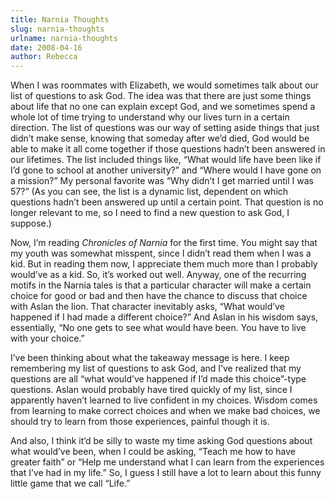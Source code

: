 ```yaml
---
title: Narnia Thoughts
slug: narnia-thoughts
urlname: narnia-thoughts
date: 2008-04-16
author: Rebecca
---
```

When I was roommates with Elizabeth, we would sometimes talk about our list of
questions to ask God. The idea was that there are just some things about life
that no one can explain except God, and we sometimes spend a whole lot of time
trying to understand why our lives turn in a certain direction. The list of
questions was our way of setting aside things that just didn&#x02bc;t make
sense, knowing that someday after we&#x02bc;d died, God would be able to make it
all come together if those questions hadn&#x02bc;t been answered in our
lifetimes. The list included things like, &ldquo;What would life have been like
if I&#x02bc;d gone to school at another university?&rdquo; and &ldquo;Where
would I have gone on a mission?&rdquo; My personal favorite was &ldquo;Why
didn&#x02bc;t I get married until I was 57?&rdquo; (As you can see, the list is
a dynamic list, dependent on which questions hadn&#x02bc;t been answered up
until a certain point. That question is no longer relevant to me, so I need to
find a new question to ask God, I suppose.)

Now, I&#x02bc;m reading *Chronicles of Narnia* for the first time. You might say
that my youth was somewhat misspent, since I didn&#x02bc;t read them when I was
a kid. But in reading them now, I appreciate them much more than I probably
would&#x02bc;ve as a kid. So, it&#x02bc;s worked out well. Anyway, one of the
recurring motifs in the Narnia tales is that a particular character will make a
certain choice for good or bad and then have the chance to discuss that choice
with Aslan the lion. That character inevitably asks, &ldquo;What would&#x02bc;ve
happened if I had made a different choice?&rdquo; And Aslan in his wisdom says,
essentially, &ldquo;No one gets to see what would have been. You have to live
with your choice.&rdquo;

I&#x02bc;ve been thinking about what the takeaway message is here. I keep
remembering my list of questions to ask God, and I&#x02bc;ve realized that my
questions are all &ldquo;what would&#x02bc;ve happened if I&#x02bc;d made this
choice&rdquo;-type questions. Aslan would probably have tired quickly of my
list, since I apparently haven&#x02bc;t learned to live confident in my choices.
Wisdom comes from learning to make correct choices and when we make bad choices,
we should try to learn from those experiences, painful though it is.

And also, I think it&#x02bc;d be silly to waste my time asking God questions
about what would&#x02bc;ve been, when I could be asking, &ldquo;Teach me how to
have greater faith&rdquo; or &ldquo;Help me understand what I can learn from the
experiences that I&#x02bc;ve had in my life.&rdquo; So, I guess I still have a
lot to learn about this funny little game that we call &ldquo;Life.&rdquo;
